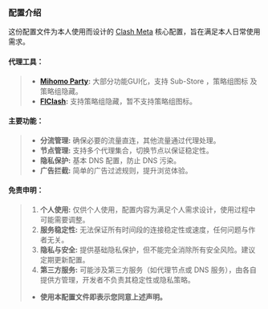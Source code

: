 ### 配置介绍
这份配置文件为本人使用而设计的 [Clash Meta](https://github.com/MetaCubeX/mihomo) 核心配置，旨在满足本人日常使用需求。

#### 代理工具：
> - **[Mihomo Party](https://github.com/pompurin404/mihomo-party/releases):** 大部分功能GUI化，支持 Sub-Store ，策略组图标 及 策略组隐藏。
> - **[FlClash](https://github.com/chen08209/FlClash/releases):** 支持策略组隐藏，暂不支持策略组图标。

#### 主要功能：
> - **分流管理:** 确保必要的流量直连，其他流量通过代理处理。
> - **节点管理:** 支持多个代理集合，切换节点以保证稳定性。
> - **隐私保护:** 基本 DNS 配置，防止 DNS 污染。
> - **广告拦截:** 简单的广告过滤规则，提升浏览体验。

#### 免责申明：
> 1. **个人使用:** 仅供个人使用，配置内容为满足个人需求设计，使用过程中可能需要调整。
> 2. **服务稳定性:** 无法保证所有时间段的连接稳定性或速度，任何问题与作者无关。
> 3. **隐私与安全:** 提供基础隐私保护，但不能完全消除所有安全风险。建议定期更新配置。
> 4. **第三方服务:** 可能涉及第三方服务（如代理节点或 DNS 服务），由各自提供方管理，开发者不负责其稳定性或隐私策略。
>
> - **使用本配置文件即表示您同意上述声明。**

